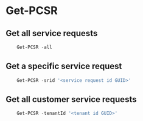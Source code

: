 # Get-PCSR #

## Get all service requests ##

```powershell
    Get-PCSR -all
```

## Get a specific service request ##

```powershell
    Get-PCSR -srid '<service request id GUID>'
```

## Get all customer service requests ##

```powershell
    Get-PCSR -tenantId '<tenant id GUID>'
```
